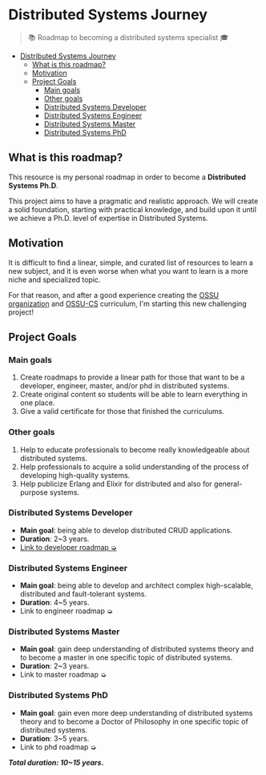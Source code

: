 # Distributed Systems Journey

> 📚 Roadmap to becoming a distributed systems specialist 🎓

- [Distributed Systems Journey](#distributed-systems-journey)
  - [What is this roadmap?](#what-is-this-roadmap)
  - [Motivation](#motivation)
  - [Project Goals](#project-goals)
    - [Main goals](#main-goals)
    - [Other goals](#other-goals)
    - [Distributed Systems Developer](#distributed-systems-developer)
    - [Distributed Systems Engineer](#distributed-systems-engineer)
    - [Distributed Systems Master](#distributed-systems-master)
    - [Distributed Systems PhD](#distributed-systems-phd)

## What is this roadmap?

This resource is my personal roadmap in order to become a **Distributed Systems Ph.D**.

This project aims to have a pragmatic and realistic approach. We will create a solid foundation, starting with practical knowledge, and build upon it until we achieve a Ph.D. level of expertise in Distributed Systems.

## Motivation

It is difficult to find a linear, simple, and curated list of resources to learn a new subject, and it is even worse when what you want to learn is a more niche and specialized topic.

For that reason, and after a good experience creating the [OSSU organization](https://github.com/ossu) and [OSSU-CS](https://github.com/ossu/computer-science) curriculum, I'm starting this new challenging project!

## Project Goals

### Main goals

1. Create roadmaps to provide a linear path for those that want to be a developer, engineer, master, and/or phd in distributed systems.
1. Create original content so students will be able to learn everything in one place.
1. Give a valid certificate for those that finished the curriculums.

### Other goals

1. Help to educate professionals to become really knowledgeable about distributed systems.
1. Help professionals to acquire a solid understanding of the process of developing high-quality systems.
1. Help publicize Erlang and Elixir for distributed and also for general-purpose systems.

### Distributed Systems Developer

- **Main goal**: being able to develop distributed CRUD applications.
- **Duration**: 2~3 years.
- [Link to developer roadmap ➭](/developer-roadmap/README.md)

### Distributed Systems Engineer

- **Main goal**: being able to develop and architect complex high-scalable, distributed and fault-tolerant systems.
- **Duration**: 4~5 years.
- Link to engineer roadmap ➭

### Distributed Systems Master

- **Main goal**: gain deep understanding of distributed systems theory and to become a master in one specific topic of distributed systems.
- **Duration**: 2~3 years.
- Link to master roadmap ➭

### Distributed Systems PhD

- **Main goal**: gain even more deep understanding of distributed systems theory and to become a Doctor of Philosophy in one specific topic of distributed systems.
- **Duration**: 3~5 years.
- Link to phd roadmap ➭

***Total duration: 10~15 years.***